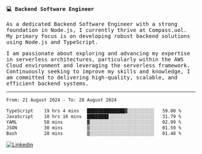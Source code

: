 
<samp>
  
#### 💻 Backend Software Engineer

As a dedicated Backend Software Engineer with a strong foundation in Node.js, I currently thrive at Compass.uol. My primary focus is on developing robust backend solutions using Node.js and TypeScript.

I am passionate about exploring and advancing my expertise in serverless architectures, particularly within the AWS Cloud environment and leveraging the serverless framework. Continuously seeking to improve my skills and knowledge, I am committed to delivering high-quality, scalable, and efficient backend systems.

---

<!--START_SECTION:waka-->

```txt
From: 21 August 2024 - To: 28 August 2024

TypeScript    19 hrs 4 mins   ██████████████▓░░░░░░░░░░   59.00 %
JavaScript    10 hrs 16 mins  ████████░░░░░░░░░░░░░░░░░   31.79 %
YAML          58 mins         ▓░░░░░░░░░░░░░░░░░░░░░░░░   02.99 %
JSON          30 mins         ▒░░░░░░░░░░░░░░░░░░░░░░░░   01.59 %
Bash          28 mins         ▒░░░░░░░░░░░░░░░░░░░░░░░░   01.48 %
```

<!--END_SECTION:waka-->
  
</samp>

[![Linkedin](https://img.shields.io/badge/-Mateus%20Garcia-c080ff?style=flat-square&logo=Linkedin&logoColor=white&link=https://www.linkedin.com/in/mpgxc)](https://www.linkedin.com/in/mateusogarcia) 
